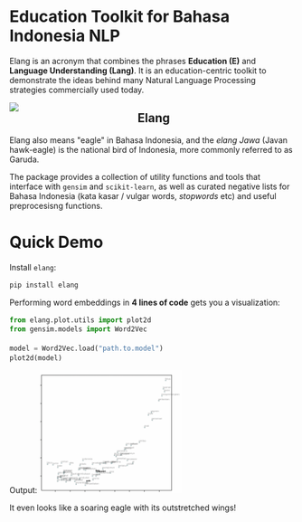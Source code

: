 # Education Toolkit for Bahasa Indonesia NLP

Elang is an acronym that combines the phrases **Education (E)** and **Language Understanding (Lang)**. It is an education-centric toolkit to demonstrate the ideas behind many Natural Language Processing strategies commercially used today. 

<img align="left" width="35%" src="https://github.com/onlyphantom/elangdev/blob/master/assets/elang_light.png?raw=true" style="margin-right:10%">

## Elang
Elang also means "eagle" in Bahasa Indonesia, and the _elang Jawa_ (Javan hawk-eagle) is the national bird of Indonesia, more commonly referred to as Garuda. 

The package provides a collection of utility functions and tools that interface with `gensim` and `scikit-learn`, as well as curated negative lists for Bahasa Indonesia (kata kasar / vulgar words, _stopwords_ etc) and useful preprocesisng functions.

# Quick Demo

Install `elang`:
```bash
pip install elang
```

Performing word embeddings in **4 lines of code** gets you a visualization:
```py
from elang.plot.utils import plot2d
from gensim.models import Word2Vec

model = Word2Vec.load("path.to.model")
plot2d(model)
```

Output:
<img width="50%" src="assets/embedding.png">


It even looks like a soaring eagle with its outstretched wings!